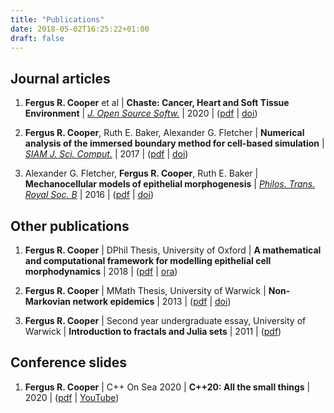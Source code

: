 ```yaml
---
title: "Publications"
date: 2018-05-02T16:25:22+01:00
draft: false
---
```


## Journal articles

1. **Fergus R. Cooper** et al | **Chaste: Cancer, Heart and Soft Tissue Environment** | [*J. Open Source Softw.*](https://joss.theoj.org/) | 2020 | ([pdf](2020Cooper_ChasteJOSS.pdf) | [doi](https://doi.org/10.21105/joss.01848))

1. **Fergus R. Cooper**, Ruth E. Baker, Alexander G. Fletcher | **Numerical analysis of the immersed boundary method for cell-based simulation** | [*SIAM J. Sci. Comput.*](https://www.siam.org/Publications/Journals/SIAM-Journal-on-Scientific-Computing-SISC) | 2017 | ([pdf](2017Cooper_ImmersedBoundary.pdf) | [doi](https://doi.org/10.1137/16M1092246))

1. Alexander G. Fletcher, **Fergus R. Cooper**, Ruth E. Baker | **Mechanocellular models of epithelial morphogenesis** | [*Philos. Trans. Royal Soc. B*](https://royalsocietypublishing.org/journal/rstb) | 2016 | ([pdf](2016Fletcher_MechanocellularModels.pdf) | [doi](https://doi.org/10.1098/rstb.2015.0519))

## Other publications

1. **Fergus R. Cooper** | DPhil Thesis, University of Oxford | **A mathematical and computational framework for modelling epithelial cell morphodynamics** | 2018 | ([pdf](2018Cooper_DPhilThesis.pdf) | [ora](https://ora.ox.ac.uk/objects/uuid:1d8c7a1f-931e-464a-8a4b-1eea41f69906))

1. **Fergus R. Cooper** | MMath Thesis, University of Warwick | **Non-Markovian network epidemics** | 2013 | ([pdf](2013Cooper_MMathThesis_NonMarkovian.pdf) | [doi](https://doi.org/10.5281/zenodo.3250895))

1. **Fergus R. Cooper** | Second year undergraduate essay, University of Warwick | **Introduction to fractals and Julia sets** | 2011 | ([pdf](2011Cooper_IntroductionToFractals.pdf))

## Conference slides

1. **Fergus R. Cooper** | C++ On Sea 2020  | **C++20: All the small things** | 2020 | ([pdf](2020CppOnSeaSlides.pdf) | [YouTube](https://www.youtube.com/watch?v=qr9laiJfU4E))